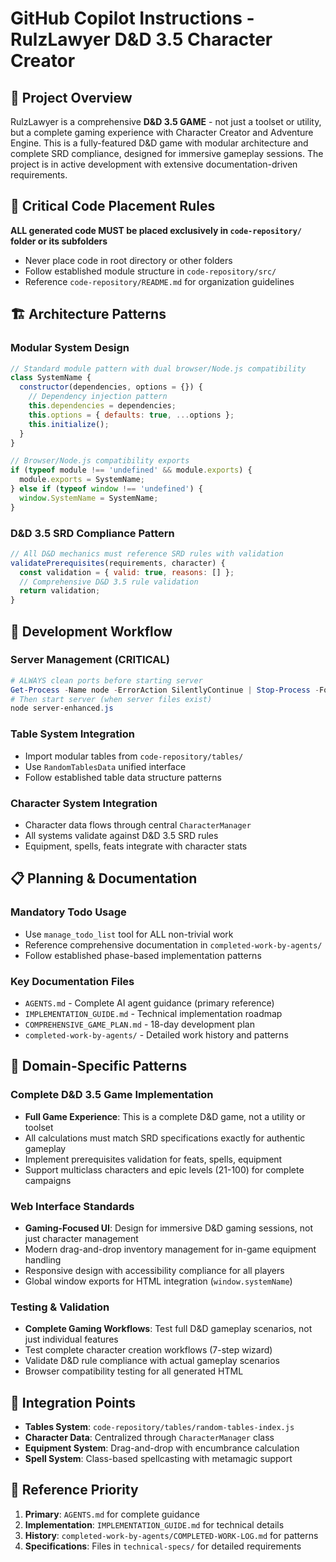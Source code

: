 # GitHub Copilot Instructions - RulzLawyer D&D 3.5 Character Creator

## 🎯 Project Overview
RulzLawyer is a comprehensive **D&D 3.5 GAME** - not just a toolset or utility, but a complete gaming experience with Character Creator and Adventure Engine. This is a fully-featured D&D game with modular architecture and complete SRD compliance, designed for immersive gameplay sessions. The project is in active development with extensive documentation-driven requirements.

## 🚨 Critical Code Placement Rules
**ALL generated code MUST be placed exclusively in `code-repository/` folder or its subfolders**
- Never place code in root directory or other folders  
- Follow established module structure in `code-repository/src/`
- Reference `code-repository/README.md` for organization guidelines

## 🏗️ Architecture Patterns
### Modular System Design
```javascript
// Standard module pattern with dual browser/Node.js compatibility
class SystemName {
  constructor(dependencies, options = {}) {
    // Dependency injection pattern
    this.dependencies = dependencies;
    this.options = { defaults: true, ...options };
    this.initialize();
  }
}

// Browser/Node.js compatibility exports
if (typeof module !== 'undefined' && module.exports) {
  module.exports = SystemName;
} else if (typeof window !== 'undefined') {
  window.SystemName = SystemName;
}
```

### D&D 3.5 SRD Compliance Pattern
```javascript
// All D&D mechanics must reference SRD rules with validation
validatePrerequisites(requirements, character) {
  const validation = { valid: true, reasons: [] };
  // Comprehensive D&D 3.5 rule validation
  return validation;
}
```

## 🔧 Development Workflow
### Server Management (CRITICAL)
```powershell
# ALWAYS clean ports before starting server
Get-Process -Name node -ErrorAction SilentlyContinue | Stop-Process -Force
# Then start server (when server files exist)
node server-enhanced.js
```

### Table System Integration
- Import modular tables from `code-repository/tables/`
- Use `RandomTablesData` unified interface
- Follow established table data structure patterns

### Character System Integration
- Character data flows through central `CharacterManager`
- All systems validate against D&D 3.5 SRD rules
- Equipment, spells, feats integrate with character stats

## 📋 Planning & Documentation
### Mandatory Todo Usage
- Use `manage_todo_list` tool for ALL non-trivial work
- Reference comprehensive documentation in `completed-work-by-agents/`
- Follow established phase-based implementation patterns

### Key Documentation Files
- `AGENTS.md` - Complete AI agent guidance (primary reference)
- `IMPLEMENTATION_GUIDE.md` - Technical implementation roadmap
- `COMPREHENSIVE_GAME_PLAN.md` - 18-day development plan
- `completed-work-by-agents/` - Detailed work history and patterns

## 🎲 Domain-Specific Patterns
### Complete D&D 3.5 Game Implementation
- **Full Game Experience**: This is a complete D&D game, not a utility or toolset
- All calculations must match SRD specifications exactly for authentic gameplay
- Implement prerequisites validation for feats, spells, equipment
- Support multiclass characters and epic levels (21-100) for complete campaigns

### Web Interface Standards  
- **Gaming-Focused UI**: Design for immersive D&D gaming sessions, not just character management
- Modern drag-and-drop inventory management for in-game equipment handling
- Responsive design with accessibility compliance for all players
- Global window exports for HTML integration (`window.systemName`)

### Testing & Validation
- **Complete Gaming Workflows**: Test full D&D gameplay scenarios, not just individual features
- Test complete character creation workflows (7-step wizard)
- Validate D&D rule compliance with actual gameplay scenarios
- Browser compatibility testing for all generated HTML

## 🔄 Integration Points
- **Tables System**: `code-repository/tables/random-tables-index.js`
- **Character Data**: Centralized through `CharacterManager` class
- **Equipment System**: Drag-and-drop with encumbrance calculation
- **Spell System**: Class-based spellcasting with metamagic support

## 📖 Reference Priority
1. **Primary**: `AGENTS.md` for complete guidance
2. **Implementation**: `IMPLEMENTATION_GUIDE.md` for technical details  
3. **History**: `completed-work-by-agents/COMPLETED-WORK-LOG.md` for patterns
4. **Specifications**: Files in `technical-specs/` for detailed requirements